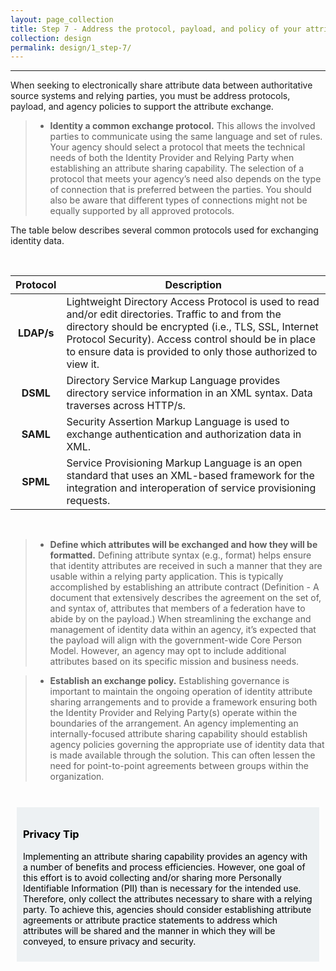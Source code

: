 ```yaml
---
layout: page_collection
title: Step 7 - Address the protocol, payload, and policy of your attribute exchange
collection: design
permalink: design/1_step-7/
---
```

<script>
$(function() {
  $( "#accordion" ).accordion({
    heightStyle: "content",
    collapsible: "true",
    active: "false"
  });
});
</script>

<script src="https://use.fontawesome.com/e20c671b68.js"></script>
--------------------------------------

When seeking to electronically share attribute data between authoritative source systems and relying parties, you must be address protocols, payload, and agency policies to support the attribute exchange.

> * **Identity a common exchange protocol.** This allows the involved parties to communicate using the same language and set of rules. Your agency should select a protocol that meets the technical needs of both the Identity Provider and Relying Party when establishing an attribute sharing capability. The selection of a protocol that meets your agency’s need also depends on the type of connection that is preferred between the parties. You should also be aware that different types of connections might not be equally supported by all approved protocols.

The table below describes several common protocols used for exchanging identity data.

<br>

| <center> Protocol </center> | <center> Description </center> |
|:---------------------------:|------------------------------------------|
| **LDAP/s** | Lightweight Directory Access Protocol is used to read and/or edit directories. Traffic to and from the directory should be encrypted (i.e., TLS, SSL, Internet Protocol Security). Access control should be in place to ensure data is provided to only those authorized to view it. |
| **DSML** | Directory Service Markup Language provides directory service information in an XML syntax. Data traverses across HTTP/s. |
| **SAML**| Security Assertion Markup Language is used to exchange authentication and authorization data in XML. |
| **SPML**| Service Provisioning Markup Language is an open standard that uses an XML-based framework for the integration and interoperation of service provisioning requests. |

<br>

> * **Define which attributes will be exchanged and how they will be formatted.** Defining attribute syntax (e.g., format) helps ensure that identity attributes are received in such a manner that they are usable within a relying party application. This is typically accomplished by establishing an attribute contract (Definition - A document that extensively describes the agreement on the set of, and syntax of, attributes that members of a federation have to abide by on the payload.) When streamlining the exchange and management of identity data within an agency, it’s expected that the payload will align with the government-wide Core Person Model. However, an agency may opt to include additional attributes based on its specific mission and business needs.

> * **Establish an exchange policy.** Establishing governance is important to maintain the ongoing operation of identity attribute sharing arrangements and to provide a framework ensuring both the Identity Provider and Relying Party(s) operate within the boundaries of the arrangement. An agency implementing an internally-focused attribute sharing capability should establish agency policies governing the appropriate use of identity data that is made available through the solution. This can often lessen the need for point-to-point agreements between groups within the organization.

<br>

<div style="background-color: #edf1f3;color: black;margin: 10px;padding: 10px">
<h3><span>Privacy Tip</span></h3>
<p><span>Implementing an attribute sharing capability provides an agency with a number of benefits and process efficiencies. However, one goal of this effort is to avoid collecting and/or sharing more Personally Identifiable Information (PII) than is necessary for the intended use. Therefore, only collect the attributes necessary to share with a relying party. To achieve this, agencies should consider establishing attribute agreements or attribute practice statements to address which attributes will be shared and the manner in which they will be conveyed, to ensure privacy and security.</span></p>

</div>
















